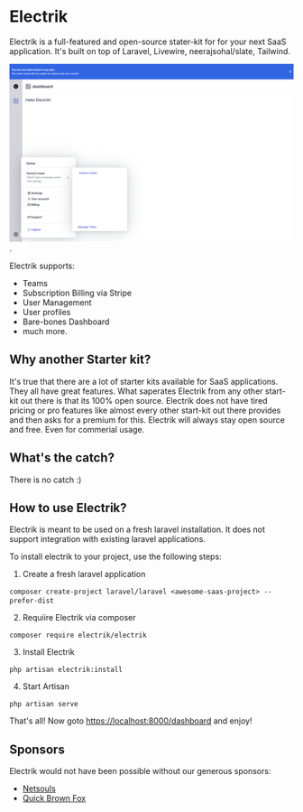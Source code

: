 # Electrik

Electrik is a full-featured and open-source stater-kit for for your next SaaS application. It's built on top of Laravel, Livewire, neerajsohal/slate, Tailwind. 

![Dashboard](art/dashboard.png "Dashboard after succeffsulll installation").

Electrik supports:
* Teams
* Subscription Billing via Stripe
* User Management
* User profiles
* Bare-bones Dashboard 
* much more.

## Why another Starter kit?

It's true that there are a lot of starter kits available for SaaS applications. They all have great features. What saperates Electrik from any other start-kit out there is that its 100% open source. Electrik does not have tired pricing or pro features like almost every other start-kit out there provides and then asks for a premium for this. Electrik will always stay open source and free. Even for commerial usage.

## What's the catch?

There is no catch :)

## How to use Electrik?

Electrik is meant to be used on a fresh laravel installation. It does not support integration with existing laravel applications. 

To install electrik to your project, use the following steps:

1. Create a fresh laravel application
```
composer create-project laravel/laravel <awesome-saas-project> --prefer-dist
```

2. Requiire Electrik via composer
```
composer require electrik/electrik
```

3. Install Electrik
```
php artisan electrik:install
```

4. Start Artisan
```
php artisan serve
```

That's all! Now goto [https://localhost:8000/dashboard](https://localhost:8000/dashboard) and enjoy!


## Sponsors

Electrik would not have been possible without our generous sponsors:

* [Netsouls](https://www.studionetsouls.com/)
* [Quick Brown Fox](https://qbf.company/)
